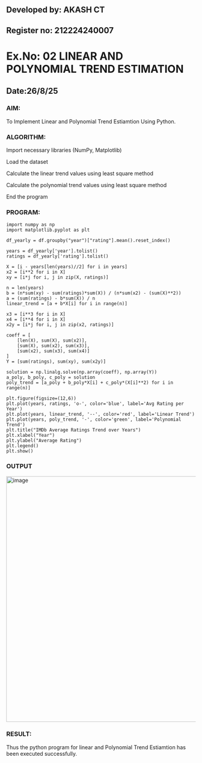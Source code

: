 ## Developed by: AKASH CT
## Register no: 212224240007

# Ex.No: 02 LINEAR AND POLYNOMIAL TREND ESTIMATION
## Date:26/8/25
### AIM:
To Implement Linear and Polynomial Trend Estiamtion Using Python.

### ALGORITHM:
Import necessary libraries (NumPy, Matplotlib)

Load the dataset

Calculate the linear trend values using least square method

Calculate the polynomial trend values using least square method

End the program
### PROGRAM:
```
import numpy as np
import matplotlib.pyplot as plt

df_yearly = df.groupby("year")["rating"].mean().reset_index()

years = df_yearly['year'].tolist()
ratings = df_yearly['rating'].tolist()

X = [i - years[len(years)//2] for i in years]   
x2 = [i**2 for i in X]
xy = [i*j for i, j in zip(X, ratings)]

n = len(years)
b = (n*sum(xy) - sum(ratings)*sum(X)) / (n*sum(x2) - (sum(X)**2))
a = (sum(ratings) - b*sum(X)) / n
linear_trend = [a + b*X[i] for i in range(n)]

x3 = [i**3 for i in X]
x4 = [i**4 for i in X]
x2y = [i*j for i, j in zip(x2, ratings)]

coeff = [
    [len(X), sum(X), sum(x2)],
    [sum(X), sum(x2), sum(x3)],
    [sum(x2), sum(x3), sum(x4)]
]
Y = [sum(ratings), sum(xy), sum(x2y)]

solution = np.linalg.solve(np.array(coeff), np.array(Y))
a_poly, b_poly, c_poly = solution
poly_trend = [a_poly + b_poly*X[i] + c_poly*(X[i]**2) for i in range(n)]

plt.figure(figsize=(12,6))
plt.plot(years, ratings, 'o-', color='blue', label='Avg Rating per Year')
plt.plot(years, linear_trend, '--', color='red', label='Linear Trend')
plt.plot(years, poly_trend, '-', color='green', label='Polynomial Trend')
plt.title("IMDb Average Ratings Trend over Years")
plt.xlabel("Year")
plt.ylabel("Average Rating")
plt.legend()
plt.show()

```

### OUTPUT
<img width="1430" height="653" alt="image" src="https://github.com/user-attachments/assets/3470c18a-9d74-4f4c-9a0f-419cb879afdf" />



### RESULT:
Thus the python program for linear and Polynomial Trend Estiamtion has been executed successfully.
